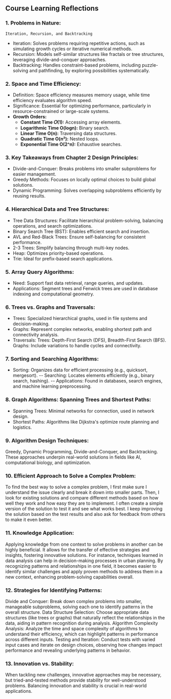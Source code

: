 ## Course Learning Reflections
 ### 1. Problems in Nature:
    Iteration, Recursion, and Backtracking
- Iteration: Solves problems requiring repetitive actions, such as simulating growth cycles or iterative numerical methods.
- Recursion: Models self-similar structures like fractals or tree structures, leveraging divide-and-conquer approaches.
- Backtracking: Handles constraint-based problems, including puzzle-solving and pathfinding, by exploring possibilities systematically.

### 2. Space and Time Efficiency:
- Definition: Space efficiency measures memory usage, while time efficiency evaluates algorithm speed.
- Significance: Essential for optimizing performance, particularly in resource-constrained or large-scale systems.
- **Growth Orders:**
   - **Constant Time 𝑂(1):** Accessing array elements.  
   - **Logarithmic Time O(logn):** Binary search.  
   - **Linear Time O(n):** Traversing data structures.  
   - **Quadratic Time O(n²):** Nested loops.  
   - **Exponential Time O(2^n):** Exhaustive searches.

### 3. Key Takeaways from Chapter 2 Design Principles:
- Divide-and-Conquer: Breaks problems into smaller subproblems for easier management.
- Greedy Methods: Focuses on locally optimal choices to build global solutions.
- Dynamic Programming: Solves overlapping subproblems efficiently by reusing results.
### 4. Hierarchical Data and Tree Structures:
- Tree Data Structures: Facilitate hierarchical problem-solving, balancing operations, and search optimizations.
- Binary Search Tree (BST): Enables efficient search and insertion.
- AVL and Red-Black Trees: Ensure self-balancing for consistent performance.
- 2-3 Trees: Simplify balancing through multi-key nodes.
- Heap: Optimizes priority-based operations.
- Trie: Ideal for prefix-based search applications.
### 5. Array Query Algorithms:
- Need: Support fast data retrieval, range queries, and updates.
- Applications: Segment trees and Fenwick trees are used in database indexing and computational geometry.
### 6. Trees vs. Graphs and Traversals:
- Trees: Specialized hierarchical graphs, used in file systems and decision-making.
- Graphs: Represent complex networks, enabling shortest path and connectivity analysis.
- Traversals:
Trees: Depth-First Search (DFS), Breadth-First Search (BFS).
Graphs: Include variations to handle cycles and connectivity.
### 7. Sorting and Searching Algorithms:
- Sorting: Organizes data for efficient processing (e.g., quicksort, mergesort).
-- Searching: Locates elements efficiently (e.g., binary search, hashing).
-- Applications: Found in databases, search engines, and machine learning preprocessing.
### 8. Graph Algorithms: Spanning Trees and Shortest Paths:
- Spanning Trees: Minimal networks for connection, used in network design.
- Shortest Paths: Algorithms like Dijkstra's optimize route planning and logistics.
### 9. Algorithm Design Techniques:
Greedy, Dynamic Programming, Divide-and-Conquer, and Backtracking.
These approaches underpin real-world solutions in fields like AI, computational biology, and optimization.
### 10. Efficient Approach to Solve a Complex Problem:
To find the best way to solve a complex problem, I first make sure I understand the issue clearly and break it down into smaller parts. Then, I look for existing solutions and compare different methods based on how well they work and how easy they are to implement. I often create a simple version of the solution to test it and see what works best. I keep improving the solution based on the test results and also ask for feedback from others to make it even better.

### 11. Knowledge Application:
Applying knowledge from one context to solve problems in another can be highly beneficial. It allows for the transfer of effective strategies and insights, fostering innovative solutions. For instance, techniques learned in data analysis can help in decision-making processes in urban planning. By recognizing patterns and relationships in one field, it becomes easier to identify similar challenges and apply proven methods to address them in a new context, enhancing problem-solving capabilities overall.

### 12. Strategies for Identifying Patterns:
Divide and Conquer: Break down complex problems into smaller, manageable subproblems, solving each one to identify patterns in the overall structure. Data Structure Selection: Choose appropriate data structures (like trees or graphs) that naturally reflect the relationships in the data, aiding in pattern recognition during analysis. Algorithm Complexity Analysis: Analyze the time and space complexity of algorithms to understand their efficiency, which can highlight patterns in performance across different inputs. Testing and Iteration: Conduct tests with varied input cases and iterate on design choices, observing how changes impact performance and revealing underlying patterns in behavior.

### 13. Innovation vs. Stability:
When tackling new challenges, innovative approaches may be necessary, but tried-and-tested methods provide stability for well-understood problems. Balancing innovation and stability is crucial in real-world applications.


